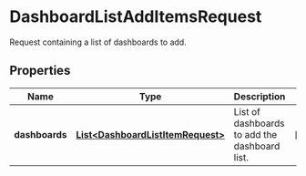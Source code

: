 

# DashboardListAddItemsRequest

Request containing a list of dashboards to add.
## Properties

Name | Type | Description | Notes
------------ | ------------- | ------------- | -------------
**dashboards** | [**List&lt;DashboardListItemRequest&gt;**](DashboardListItemRequest.md) | List of dashboards to add the dashboard list. |  [optional]



